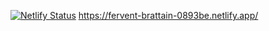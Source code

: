 [![Netlify Status](https://api.netlify.com/api/v1/badges/ea4d039a-bb06-4f71-a900-508ef09a98f9/deploy-status)](https://app.netlify.com/sites/fervent-brattain-0893be/deploys)
https://fervent-brattain-0893be.netlify.app/
